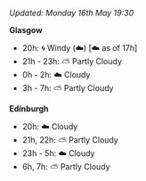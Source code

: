 *Updated: Monday 16th May 19:30*

**Glasgow**

* 20h: :cyclone: Windy (:cloud:) [:cloud: as of 17h]
* 21h - 23h: :partly_sunny: Partly Cloudy
* 0h - 2h: :cloud: Cloudy
* 3h - 7h: :partly_sunny: Partly Cloudy

**Edinburgh**

* 20h: :cloud: Cloudy
* 21h, 22h: :partly_sunny: Partly Cloudy
* 23h - 5h: :cloud: Cloudy
* 6h, 7h: :partly_sunny: Partly Cloudy
